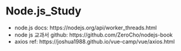 # Node.js_Study  
<ul>
	<li>node.js docs: https://nodejs.org/api/worker_threads.html</li>
	<li>node js 교과서 github: https://github.com/ZeroCho/nodejs-book</li>
	<li>axios ref: https://joshua1988.github.io/vue-camp/vue/axios.html</li>
</ul>